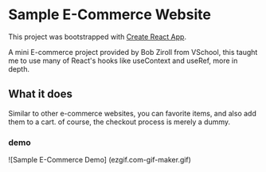 # Sample E-Commerce Website

This project was bootstrapped with [Create React App](https://github.com/facebook/create-react-app).

A mini E-commerce project provided by Bob Ziroll from VSchool, this taught me to use many of React's hooks like useContext and useRef, more in depth.

## What it does

Similar to other e-commerce websites, you can favorite items, and also add them to a cart.
of course, the checkout process is merely a dummy.

### demo

![Sample E-Commerce Demo] (ezgif.com-gif-maker.gif)
